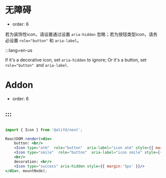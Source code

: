 # 无障碍

- order: 6

若为装饰性icon，请设置通过设置 `aria-hidden` 忽略；若为按钮类型icon，请务必设置 `role="button"` 和 `aria-label`。

:::lang=en-us

If it's a decorative icon, set `aria-hidden` to ignore; Or it's a button, set `role="button" `and  `aria-label`.

# Addon

- order: 6

:::
---

````jsx

import { Icon } from '@alifd/next';

ReactDOM.render(<div>
    button: <br/>
    <Icon type="atm"  role="button"  aria-label="icon atm" style={{ margin:'5px' }}/>
    <Icon type="smile"  role="button"  aria-label="icon smile" style={{ margin:'5px' }}/>
    <br/>
    decoration: <br/>
    <Icon type="success" aria-hidden style={{ margin:'5px' }}/>
</div>, mountNode);

````
